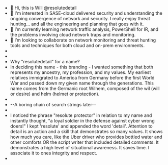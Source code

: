 - 👋 Hi, this is Will @resolutedetail
- 👀 I'm interested in SASE-cloud delivered security and understanding the ongoing convergence of network and security.  I really enjoy threat hunting... and all the engineering and planning that goes with it. 
- 🌱 I’m currently learning network traffic analysis, PowerShell for IR, and the problems involving cloud network traps and monitoring.
- 💞️ I’m looking to collaborate on network monitoring and threat hunting tools and techniques for both cloud and on-prem environments.
-
-
-  Why "resolutedetail" for a name?
-  In deciding this name - this branding - I wanted something that both represents my ancestry, my profession, and my values.  My earliest relatives immigrated to America from Germany before the first World War and passed down my given name through the generations.  This name comes from the Germanic root Wilhem, composed of the wil (will or desire) and helm (helmet or protection).  
-  
-  --A boring chain of search strings later-- 
-  
-  I noticed the phrase "resolute protector" in relation to my name and instantly thought, "a loyal soldier in the defense against cyber wrong doers!"  I kept 'resolute' and appended the word 'detail'.  Attention to detail is an action and a skill that demonstrates so many values.  It shows how much you care, like the Uber driver who provides bottled water and other comforts OR the script writer that included detailed comments.  It demonstrates a high level of situational awareness.  It saves time.  I associate it to ones integrity and respect. 
-    
<!---
resolutedetail/resolutedetail is a ✨ special ✨ repository because its `README.md` (this file) appears on your GitHub profile.
You can click the Preview link to take a look at your changes.
--->
